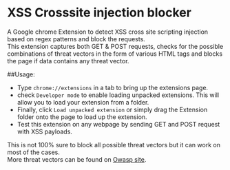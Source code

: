# XSS Crosssite injection blocker

A Google chrome Extension to detect XSS cross site scripting injection based on regex patterns and block the requests.  
This extension captures both GET & POST requests, checks for the possible combinations of threat vectors in the form of various HTML tags and blocks the page if data contains any threat vector.

##Usage:
* Type `chrome://extensions` in a tab to bring up the extensions page.
* check `Developer mode` to enable loading unpacked extensions. This will allow you to load your extension from a folder.
* Finally, click `Load unpacked extension` or simply drag the Extension folder onto the page to load up the extension.
* Test this extension on any webpage by sending GET and POST request with XSS payloads.

This is not 100% sure to block all possible threat vectors but it can work on most of the cases.  
More threat vectors can be found on [Owasp site](https://owasp.org/www-community/xss-filter-evasion-cheatsheet).
